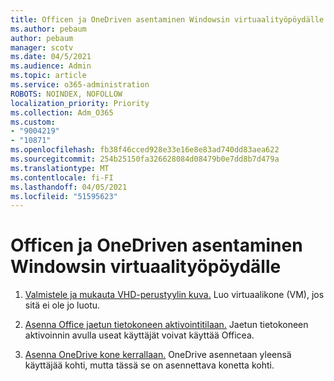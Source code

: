```yaml
---
title: Officen ja OneDriven asentaminen Windowsin virtuaalityöpöydälle
ms.author: pebaum
author: pebaum
manager: scotv
ms.date: 04/5/2021
ms.audience: Admin
ms.topic: article
ms.service: o365-administration
ROBOTS: NOINDEX, NOFOLLOW
localization_priority: Priority
ms.collection: Adm_O365
ms.custom:
- "9004219"
- "10871"
ms.openlocfilehash: fb38f46cced928e33e16e8e83ad740dd83aea622
ms.sourcegitcommit: 254b25150fa326628084d08479b0e7dd8b7d479a
ms.translationtype: MT
ms.contentlocale: fi-FI
ms.lasthandoff: 04/05/2021
ms.locfileid: "51595623"
---
```

# <a name="install-office-and-onedrive-on-windows-virtual-desktop"></a>Officen ja OneDriven asentaminen Windowsin virtuaalityöpöydälle

1. [Valmistele ja mukauta VHD-perustyylin kuva.](https://docs.microsoft.com/azure/virtual-desktop/set-up-customize-master-image) Luo virtuaalikone (VM), jos sitä ei ole jo luotu.

1. [Asenna Office jaetun tietokoneen aktivointitilaan.](https://docs.microsoft.com/azure/virtual-desktop/install-office-on-wvd-master-image#install-office-in-shared-computer-activation-mode) Jaetun tietokoneen aktivoinnin avulla useat käyttäjät voivat käyttää Officea.

1. [Asenna OneDrive kone kerrallaan.](https://docs.microsoft.com/azure/virtual-desktop/install-office-on-wvd-master-image#install-onedrive-in-per-machine-mode) OneDrive asennetaan yleensä käyttäjää kohti, mutta tässä se on asennettava konetta kohti.